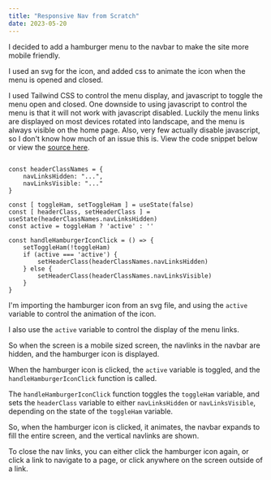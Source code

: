 ```yaml
---
title: "Responsive Nav from Scratch"
date: 2023-05-20
---
```


I decided to add a hamburger menu to the navbar to make the site more mobile friendly.

I used an svg for the icon, and added css to animate the icon when the menu is opened and closed.

I used Tailwind CSS to control the menu display, and javascript to toggle the menu open and closed. One downside to using javascript to control the menu is that it will not work with javascript disabled. Luckily the menu links are displayed on most devices rotated into landscape, and the menu is always visible on the home page. Also, very few actually disable javascript, so I don't know how much of an issue this is.
View the code snippet below or view the [source here](https://github.com/jamie-c/jpconway/blob/main/src/components/Header.tsx).

<pre><code>
const headerClassNames = {
    navLinksHidden: "...",
    navLinksVisible: "..."
}

const [ toggleHam, setToggleHam ] = useState(false)
const [ headerClass, setHeaderClass ] = useState(headerClassNames.navLinksHidden)
const active = toggleHam ? 'active' : ''

const handleHamburgerIconClick = () => {
    setToggleHam(!toggleHam)
    if (active === 'active') {
        setHeaderClass(headerClassNames.navLinksHidden)
    } else {
        setHeaderClass(headerClassNames.navLinksVisible)
    }
}
</code></pre>

I'm importing the hamburger icon from an svg file, and using the `active` variable to control the animation of the icon.

I also use the `active` variable to control the display of the menu links.

So when the screen is a mobile sized screen, the navlinks in the navbar are hidden, and the hamburger icon is displayed.

When the hamburger icon is clicked, the `active` variable is toggled, and the `handleHamburgerIconClick` function is called.

The `handleHamburgerIconClick` function toggles the `toggleHam` variable, and sets the `headerClass` variable to either `navLinksHidden` or `navLinksVisible`, depending on the state of the `toggleHam` variable.

So, when the hamburger icon is clicked, it animates, the navbar expands to fill the entire screen, and the vertical navlinks are shown.

To close the nav links, you can either click the hamburger icon again, or click a link to navigate to a page, or click anywhere on the screen outside of a link.
